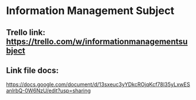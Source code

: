 # Information Management Subject

## Trello link: https://trello.com/w/informationmanagementsubject

## Link file docs:

https://docs.google.com/document/d/13sxeuc3yYDkcROjqKcf78l35yLxwESanlrbQ-0W6NzU/edit?usp=sharing

